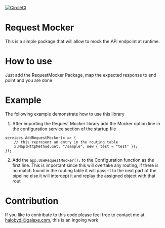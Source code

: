 [![CircleCI](https://circleci.com/gh/hytham/RequestMocker/tree/master.svg?style=svg)](https://circleci.com/gh/hytham/RequestMocker/tree/master)

# Request Mocker
This is a simple package that will allow to mock the API endpoint at runtime.

# How to use
Just add the RequestMocker Package, map the expected response to end point and you are done

# Example
The following example demonstrate  how to use this library
1) After importing the Request Mocker library add the Mocker option line in the configuration service section of the startup file
```
services.AddRequestMocker(x => {
    // this represent an entry in the routing table
	x.Map(HttpMethod.Get, "/sample", new { test = "test" });                  
});
```
2) Add the ``` app.UseRequestMocker(); ``` to the Configuration function as the first line. This is important since this will overtake any routing, if there is no match found in the routing table it will pass-it to the next part of the pipeline else it will intercept it and replay the assigned object with that rout

# Contribution
If you like to contribute to this code please feel free to contact me at halobydi@galaxe.com, this is an ingoing work

